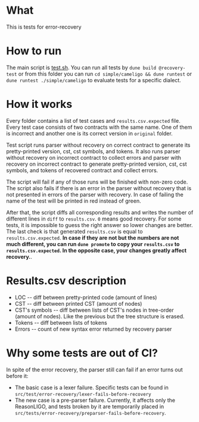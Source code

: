 # What

This is tests for error-recovery

# How to run

The main script is [test.sh](test.sh). 
You can run all tests by `dune build @recovery-test` or from this folder you can run `cd simple/cameligo && dune runtest` or `dune runtest ./simple/cameligo` to evaluate tests for a specific dialect.

# How it works

Every folder contains a list of test cases and `results.csv.expected` file.
Every test case consists of two contracts with the same name. 
One of them is incorrect and another one is its correct version in `original` folder.

Test script runs parser without recovery on correct contract to generate its pretty-printed version, cst, cst symbols, and tokens.
It also runs parser without recovery on incorrect contract to collect errors and parser with recovery on incorrect contract to generate pretty-printed version, cst, cst symbols, and tokens of recovered contract and collect errors.

The script will fail if any of those runs will be finished with non-zero code.
The script also fails if there is an error in the parser without recovery that is not presented in errors of the parser with recovery.
In case of failing the name of the test will be printed in red instead of green.

After that, the script diffs all corresponding results and writes the number of different lines in `diff` to `results.csv`. `0` means good recovery. For some tests, it is impossible to guess the right answer so lower changes are better.
The last check is that generated `results.csv` is equal to `results.csv.expected`.
**In case if they are not but the numbers are not much different, you can run `dune promote` to copy your `results.csv` to `results.csv.expected`. In the opposite case, your changes greatly affect recovery.**.

# Results.csv description

- LOC -- diff between pretty-printed code (amount of lines)
- CST -- diff between printed CST (amount of nodes)
- CST's symbols -- diff between lists of CST's nodes in tree-order (amount of
nodes). Like the previous but the tree structure is erased.
- Tokens -- diff between lists of tokens
- Errors -- count of new syntax error returned by recovery parser

# Why some tests are out of CI?

In spite of the error recovery, the parser still can fail if an error turns out before it:

- The basic case is a lexer failure. Specific tests can be found in `src/test/error-recovery/lexer-fails-before-recovery`
- The new case is a pre-parser failure. Currently, it affects only the ReasonLIGO, and tests broken by it are temporarily placed in `src/tests/error-recovery/preparser-fails-before-recovery`.
